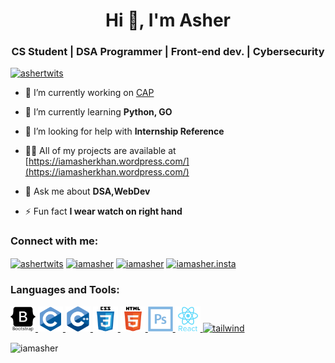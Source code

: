 <h1 align="center">Hi 👋, I'm Asher</h1>
<h3 align="center">CS Student | DSA Programmer | Front-end dev. | Cybersecurity</h3>

<p align="left"> <a href="https://twitter.com/ashertwits" target="blank"><img src="https://img.shields.io/twitter/follow/ashertwits?logo=twitter&style=for-the-badge" alt="ashertwits" /></a> </p>

- 🔭 I’m currently working on [CAP](https://capdarbhanga.wordpress.com/)

- 🌱 I’m currently learning **Python, GO**

- 🤝 I’m looking for help with **Internship Reference**

- 👨‍💻 All of my projects are available at [https://iamasherkhan.wordpress.com/](https://iamasherkhan.wordpress.com/)

- 💬 Ask me about **DSA,WebDev**

- ⚡ Fun fact **I wear watch on right hand**

<h3 align="left">Connect with me:</h3>
<p align="left">
<a href="https://twitter.com/ashertwits" target="blank"><img align="center" src="https://raw.githubusercontent.com/rahuldkjain/github-profile-readme-generator/master/src/images/icons/Social/twitter.svg" alt="ashertwits" height="30" width="40" /></a>
<a href="https://linkedin.com/in/iamasher" target="blank"><img align="center" src="https://raw.githubusercontent.com/rahuldkjain/github-profile-readme-generator/master/src/images/icons/Social/linked-in-alt.svg" alt="iamasher" height="30" width="40" /></a>
<a href="https://fb.com/iamasher" target="blank"><img align="center" src="https://raw.githubusercontent.com/rahuldkjain/github-profile-readme-generator/master/src/images/icons/Social/facebook.svg" alt="iamasher" height="30" width="40" /></a>
<a href="https://instagram.com/iamasher.insta" target="blank"><img align="center" src="https://raw.githubusercontent.com/rahuldkjain/github-profile-readme-generator/master/src/images/icons/Social/instagram.svg" alt="iamasher.insta" height="30" width="40" /></a>
</p>

<h3 align="left">Languages and Tools:</h3>
<p align="left"> <a href="https://getbootstrap.com" target="_blank" rel="noreferrer"> <img src="https://raw.githubusercontent.com/devicons/devicon/master/icons/bootstrap/bootstrap-plain-wordmark.svg" alt="bootstrap" width="40" height="40"/> </a> <a href="https://www.cprogramming.com/" target="_blank" rel="noreferrer"> <img src="https://raw.githubusercontent.com/devicons/devicon/master/icons/c/c-original.svg" alt="c" width="40" height="40"/> </a> <a href="https://www.w3schools.com/cpp/" target="_blank" rel="noreferrer"> <img src="https://raw.githubusercontent.com/devicons/devicon/master/icons/cplusplus/cplusplus-original.svg" alt="cplusplus" width="40" height="40"/> </a> <a href="https://www.w3schools.com/css/" target="_blank" rel="noreferrer"> <img src="https://raw.githubusercontent.com/devicons/devicon/master/icons/css3/css3-original-wordmark.svg" alt="css3" width="40" height="40"/> </a> <a href="https://www.w3.org/html/" target="_blank" rel="noreferrer"> <img src="https://raw.githubusercontent.com/devicons/devicon/master/icons/html5/html5-original-wordmark.svg" alt="html5" width="40" height="40"/> </a> <a href="https://www.photoshop.com/en" target="_blank" rel="noreferrer"> <img src="https://raw.githubusercontent.com/devicons/devicon/master/icons/photoshop/photoshop-line.svg" alt="photoshop" width="40" height="40"/> </a> <a href="https://reactjs.org/" target="_blank" rel="noreferrer"> <img src="https://raw.githubusercontent.com/devicons/devicon/master/icons/react/react-original-wordmark.svg" alt="react" width="40" height="40"/> </a> <a href="https://tailwindcss.com/" target="_blank" rel="noreferrer"> <img src="https://www.vectorlogo.zone/logos/tailwindcss/tailwindcss-icon.svg" alt="tailwind" width="40" height="40"/> </a> </p>

<p><img align="center" src="https://github-readme-stats.vercel.app/api/top-langs?username=iamasher&show_icons=true&locale=en&layout=compact" alt="iamasher" /></p>
